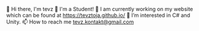 👋 Hi there, I'm tevz
🐊 I'm a Student!
🔭 I am currently working on my website which can be found at https://tevztoja.github.io/
👀 I’m interested in C# and Unity.
📫 How to reach me tevz.kontakt@gmail.com
